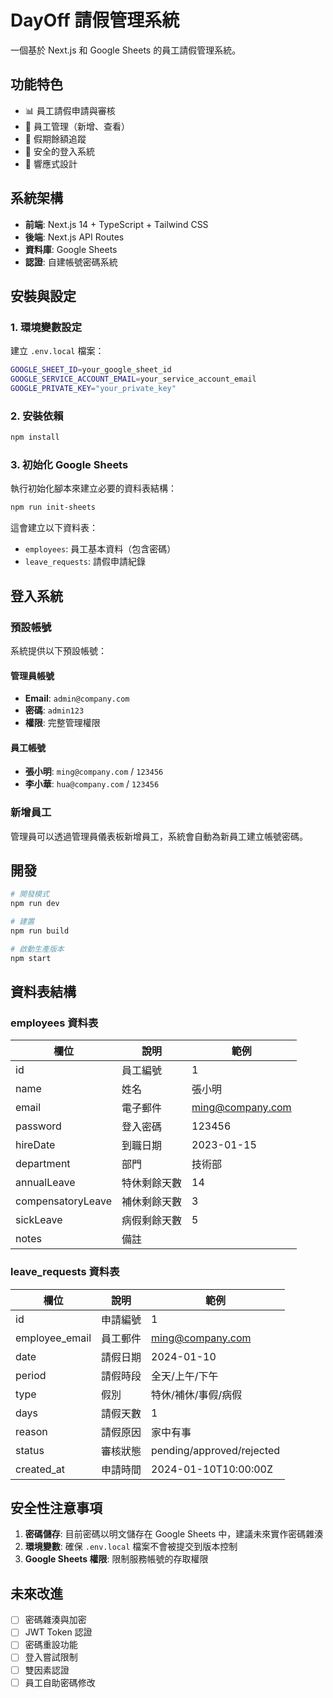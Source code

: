 # DayOff 請假管理系統

一個基於 Next.js 和 Google Sheets 的員工請假管理系統。

## 功能特色

- 📊 員工請假申請與審核
- 👥 員工管理（新增、查看）
- 📅 假期餘額追蹤
- 🔐 安全的登入系統
- 📱 響應式設計

## 系統架構

- **前端**: Next.js 14 + TypeScript + Tailwind CSS
- **後端**: Next.js API Routes
- **資料庫**: Google Sheets
- **認證**: 自建帳號密碼系統

## 安裝與設定

### 1. 環境變數設定

建立 `.env.local` 檔案：

```bash
GOOGLE_SHEET_ID=your_google_sheet_id
GOOGLE_SERVICE_ACCOUNT_EMAIL=your_service_account_email
GOOGLE_PRIVATE_KEY="your_private_key"
```

### 2. 安裝依賴

```bash
npm install
```

### 3. 初始化 Google Sheets

執行初始化腳本來建立必要的資料表結構：

```bash
npm run init-sheets
```

這會建立以下資料表：

- `employees`: 員工基本資料（包含密碼）
- `leave_requests`: 請假申請紀錄

## 登入系統

### 預設帳號

系統提供以下預設帳號：

#### 管理員帳號

- **Email**: `admin@company.com`
- **密碼**: `admin123`
- **權限**: 完整管理權限

#### 員工帳號

- **張小明**: `ming@company.com` / `123456`
- **李小華**: `hua@company.com` / `123456`

### 新增員工

管理員可以透過管理員儀表板新增員工，系統會自動為新員工建立帳號密碼。

## 開發

```bash
# 開發模式
npm run dev

# 建置
npm run build

# 啟動生產版本
npm start
```

## 資料表結構

### employees 資料表

| 欄位              | 說明         | 範例             |
| ----------------- | ------------ | ---------------- |
| id                | 員工編號     | 1                |
| name              | 姓名         | 張小明           |
| email             | 電子郵件     | ming@company.com |
| password          | 登入密碼     | 123456           |
| hireDate          | 到職日期     | 2023-01-15       |
| department        | 部門         | 技術部           |
| annualLeave       | 特休剩餘天數 | 14               |
| compensatoryLeave | 補休剩餘天數 | 3                |
| sickLeave         | 病假剩餘天數 | 5                |
| notes             | 備註         |                  |

### leave_requests 資料表

| 欄位           | 說明     | 範例                      |
| -------------- | -------- | ------------------------- |
| id             | 申請編號 | 1                         |
| employee_email | 員工郵件 | ming@company.com          |
| date           | 請假日期 | 2024-01-10                |
| period         | 請假時段 | 全天/上午/下午            |
| type           | 假別     | 特休/補休/事假/病假       |
| days           | 請假天數 | 1                         |
| reason         | 請假原因 | 家中有事                  |
| status         | 審核狀態 | pending/approved/rejected |
| created_at     | 申請時間 | 2024-01-10T10:00:00Z      |

## 安全性注意事項

1. **密碼儲存**: 目前密碼以明文儲存在 Google Sheets 中，建議未來實作密碼雜湊
2. **環境變數**: 確保 `.env.local` 檔案不會被提交到版本控制
3. **Google Sheets 權限**: 限制服務帳號的存取權限

## 未來改進

- [ ] 密碼雜湊與加密
- [ ] JWT Token 認證
- [ ] 密碼重設功能
- [ ] 登入嘗試限制
- [ ] 雙因素認證
- [ ] 員工自助密碼修改
